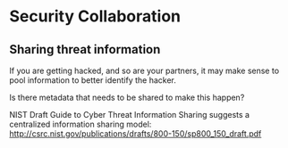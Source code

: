 # Security Collaboration

## Sharing threat information

If you are getting hacked, and so are your partners, it may make sense to pool information to better identify the hacker.

Is there metadata that needs to be shared to make this happen? 

NIST Draft Guide to Cyber Threat Information Sharing suggests a centralized information sharing model:
 http://csrc.nist.gov/publications/drafts/800-150/sp800_150_draft.pdf